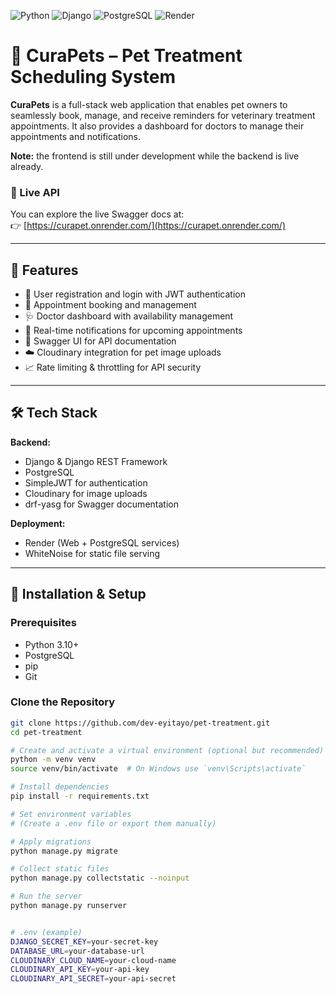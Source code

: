 ![Python](https://img.shields.io/badge/python-3.10%2B-blue)
![Django](https://img.shields.io/badge/django-5.1-green)
![PostgreSQL](https://img.shields.io/badge/postgresql-%23336791.svg?&logo=postgresql&logoColor=white)
![Render](https://img.shields.io/badge/hosted%20on-Render-5a3cc4)

# 🐾 CuraPets – Pet Treatment Scheduling System

**CuraPets** is a full-stack web application that enables pet owners to seamlessly book, manage, and receive reminders for veterinary treatment appointments. It also provides a dashboard for doctors to manage their appointments and notifications.

**Note:** the frontend is still under development while the backend is live already.

### 🔗 Live API

You can explore the live Swagger docs at:  
👉 [https://curapet.onrender.com/](https://curapet.onrender.com/)


---

## 🚀 Features

- 🐶 User registration and login with JWT authentication
- 📅 Appointment booking and management
- 🩺 Doctor dashboard with availability management
- 🔔 Real-time notifications for upcoming appointments
- 📃 Swagger UI for API documentation
- ☁️ Cloudinary integration for pet image uploads
- 📈 Rate limiting & throttling for API security

---

## 🛠️ Tech Stack

**Backend:**
- Django & Django REST Framework
- PostgreSQL
- SimpleJWT for authentication
- Cloudinary for image uploads
- drf-yasg for Swagger documentation


**Deployment:**
- Render (Web + PostgreSQL services)
- WhiteNoise for static file serving

---

## 🔧 Installation & Setup

### Prerequisites

- Python 3.10+
- PostgreSQL
- pip
- Git

### Clone the Repository

```bash
git clone https://github.com/dev-eyitayo/pet-treatment.git
cd pet-treatment

# Create and activate a virtual environment (optional but recommended)
python -m venv venv
source venv/bin/activate  # On Windows use `venv\Scripts\activate`

# Install dependencies
pip install -r requirements.txt

# Set environment variables
# (Create a .env file or export them manually)

# Apply migrations
python manage.py migrate

# Collect static files
python manage.py collectstatic --noinput

# Run the server
python manage.py runserver


# .env (example)
DJANGO_SECRET_KEY=your-secret-key
DATABASE_URL=your-database-url
CLOUDINARY_CLOUD_NAME=your-cloud-name
CLOUDINARY_API_KEY=your-api-key
CLOUDINARY_API_SECRET=your-api-secret



